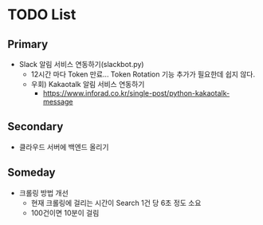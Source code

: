 # TODO List
## Primary
- Slack 알림 서비스 연동하기(slackbot.py)
  - 12시간 마다 Token 만료... Token Rotation 기능 추가가 필요한데 쉽지 않다.
  - 우회) Kakaotalk 알림 서비스 연동하기
    - https://www.inforad.co.kr/single-post/python-kakaotalk-message
## Secondary
- 클라우드 서버에 백엔드 올리기
## Someday
- 크롤링 방법 개선
  - 현재 크롤링에 걸리는 시간이 Search 1건 당 6초 정도 소요
  - 100건이면 10분이 걸림